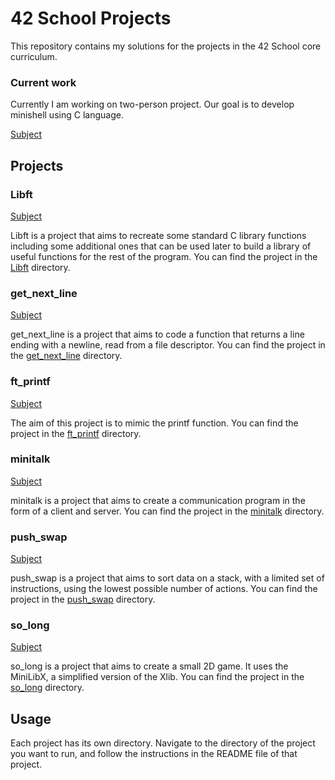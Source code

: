 # 42 School Projects

This repository contains my solutions for the projects in the 42 School core curriculum.

### Current work

Currently I am working on two-person project. Our goal is to develop minishell using C language.

[Subject](https://github.com/rphlr/42-Subjects/blob/main/Cursus/minishell/en.subject.pdf)

## Projects

### Libft

[Subject](https://github.com/rphlr/42-Subjects/blob/main/Cursus/libft/en.subject.pdf)

Libft is a project that aims to recreate some standard C library functions including some additional ones that can be used later to build a library of useful functions for the rest of the program. You can find the project in the [Libft](Libft/) directory.

### get_next_line

[Subject](https://github.com/rphlr/42-Subjects/blob/main/Cursus/get_next_line/en.subject.pdf)

get_next_line is a project that aims to code a function that returns a line ending with a newline, read from a file descriptor. You can find the project in the [get_next_line](get_next_line/) directory.

### ft_printf

[Subject](https://github.com/rphlr/42-Subjects/blob/main/Cursus/ft_printf/en.subject.pdf)

The aim of this project is to mimic the printf function. You can find the project in the [ft_printf](ft_printf/) directory.

### minitalk

[Subject](https://github.com/rphlr/42-Subjects/blob/main/Cursus/minitalk/en.subject.pdf)

minitalk is a project that aims to create a communication program in the form of a client and server. You can find the project in the [minitalk](minitalk/) directory.

### push_swap

[Subject](https://github.com/rphlr/42-Subjects/blob/main/Cursus/push_swap/en.subject.pdf)

push_swap is a project that aims to sort data on a stack, with a limited set of instructions, using the lowest possible number of actions. You can find the project in the [push_swap](push_swap/) directory.

### so_long

[Subject](https://github.com/rphlr/42-Subjects/blob/main/Cursus/push_swap/en.subject.pdf)

so_long is a project that aims to create a small 2D game. It uses the MiniLibX, a simplified version of the Xlib. You can find the project in the [so_long](so_long/) directory.

## Usage

Each project has its own directory. Navigate to the directory of the project you want to run, and follow the instructions in the README file of that project.
